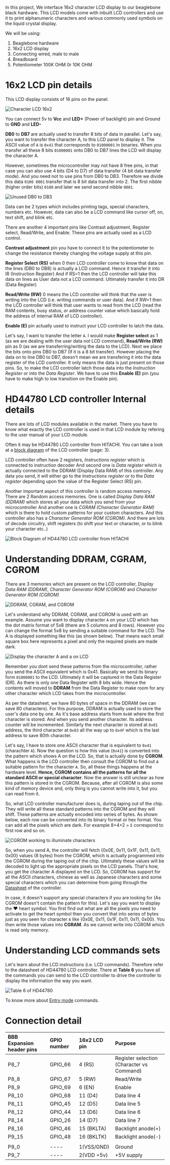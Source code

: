 In this project, We interface 16x2 character LCD display to our beaglebone black hardware. This LCD models come with inbuilt LCD controllers and use it to print alphanumeric characters and various commonly used symbols on the liquid crystal display.    
     
We will be using:     

1. Beaglebone hardware    
2. 16x2 LCD display    
3. Connecting wired, male to male    
4. Breadboard    
5. Potentiometer 100K OHM 0r 10K OHM          
     

# 16x2 LCD pin details    

This LCD display consists of 16 pins on the panel.      
     
<img src="../images/character_lcd_16x2.png" alt="Character LCD 16x2">      

You can connect 5v to **Vcc** and **LED+** (Power of backlight) pin and Ground to **GND** and **LED-**

**DB0** to **DB7** are actually used to transfer 8 bits of data in parallel. Let's say, you want to transfer the character A, to this LCD panel to display it. The ASCII value of `A` is `0x41` that corresponds to `01000001` in binaries. When you transfer all these 8 bits `01000001` onto DB0 to DB7 lines the LCD will display the character A.      
      
However, sometimes the microcontroller may not have 8 free pins, in that case you can also use 4 bits (D4 to D7) of data transfer (4 bit data transfer mode). And you need not to use pins from DB0 to DB3. Therefore we divide this data `0100 0001` transfer that is 8 bit data transfer into 2. The first nibble (higher order bits) `0100` and later we send second nibble `0001`.     
       
<img src="../images/low_order_unused_datasheet.png" alt="Unused DB0 to DB3">       
    
Data can be 2 types which includes printing tags, special characters, numbers etc. However, data can also be a LCD command like cursor off, on, text shift, and blink etc.     
      
There are another 4 important pins like Contrast adjustment, Register select, Read/Write, and Enable. These pins are actually used as a LCD control.

**Contrast adjustment** pin you have to connect it to the potentiometer to change the resistance thereby changing the voltage supply at this pin.       
      
**Register Select (RS)** when 0 then LCD controller come to know that data on the lines (DB0 to DB8) is actually a LCD command. Hence it transfer it into IR (Instruction Register) And if RS=1 then the LCD controller will take this data on lines as User data not a LCD command. Ultimately transfer it into DR (Data Register)       
      
**Read/Write (RW)** 0 means the LCD controller will think that the user is writing into the LCD (i.e. writing commands or user data). And if RW=1 then the LCD controller will think that user wants to read from the LCD (read the RAM contents, busy status, or address counter value which basically hold the address of internal RAM of LCD controller).      
       
**Enable (E)** pin actually used to instruct your LCD controller to latch the data.      
      
Let's say, I want to transfer the letter `A`. I would make **Register select** as 1 (as we are dealing with the user data not LCD command), **Read/Write (RW)** pin as 0 (as we are transferring/writing the data to the LCD). Next we place the bits onto pins DB0 to DB7 (If it is a 8 bit transfer). However placing the data on to line DB0 to DB7, doesn't mean we are transfering it into the data register of the LCD controller. It only means the data is just present on those pins. So, to make the LCD controller latch those data into the _Instruction Register_ or into the _Data Register_. We have to use this **Enable (E)** pin (you have to make high to low transition on the Enable pin).         

# HD44780 LCD controller Internal details            
     
There are lots of LCD modules available in the market. There you have to know what exactly the LCD controller is used in that LCD module by refering to the user manual of your LCD module.

Often it may be HD44780 LCD controller from HITACHI. You can take a look at a [block diagram](../Docs/HD44780_LCD.pdf) of the LCD controller (page: 3).      
      
LCD controller often have 2 registers, _Instructions register_ which is connected to instruction decoder And second one is _Data register_ which is actually connected to the DDRAM (Display Data RAM) of this controller. Any data you send, it will either go to the _Instructions register_ or to the _Data register_ depending upon the value of the Register Select (RS) pin.    
      
Another important aspect of this controller is random access memory. There are 2 Random access memories. One is called _Display Data RAM (DDRAM)_ which stores all your data which you send from your microcontroller And another one is _CGRAM (Character Generator RAM)_ which is there to hold custom patterns for your custom characters. And this controller also has a _Character Generator ROM (CGROM)_. And there are lots of decode circuitry, shift registers (to shift your text or character, or to blink your character etc..)      
      
<img src="../images/hd44780_block_diagram.png" alt="Block Diagram of HD44780 LCD controller from HITACHI">     


# Understanding DDRAM, CGRAM, CGROM        
      
There are 3 memories which are present on the LCD controller, _Display Data RAM (DDRAM)_, _Character Generator ROM (CGROM)_ and _Character Generator ROM (CGROM)_     
     
<img src="../images/ddram_cgram_cgrom.png" alt="DDRAM, CGRAM, and CGROM">      
     
Let's understand why DDRAM, CGRAM, and CGROM is used with an example. Assume you want to display character `A` on your LCD which has the dot matrix format of 5x8 (there are 5 columns and 8 rows). However you can change the format 5x8 by sending a suitable command for the LCD. The A is displayed something like this (as shown below). That means each small square box here represents a pixel and only the required pixels are made dark.     
      
<img src="../images/character_a_on_lcd_display.png" alt="Display the character A and a on LCD">    

Remember you dont send these patterns from the microcontroller, rather you send the ASCII equivalent which is 0x41. Basically we send its binary form `01000001` to the LCD. Ultimately it will be captured in the Data Register (DR). As there is only one Data Register with 8 bits wide. Hence the contents will moved to **DDRAM** from the Data Register to make room for any other character which LCD takes from the microcontroller.   
     
As per the datasheet, we have 80 bytes of space in the DDRAM (we can save 80 characters). For this purpose, DDRAM is actually used to store the user's data one by one. As it's base address starts from `0x00` where the first character is stored. And when you send another character. Its address counter will be incremented. Similarly the next character is stored at `0x01` address, the third character at `0x03` all the way up to `0x4F` which is the last address to save 80th character.   
     
Let's say, I have to store one ASCII character that is equivalent to `0x41` (charachter `A`). Now the question is how this value (`0x41`) is converted into the pattern which shows A on the LCD. So, that is actually done by **CGROM**. What happens is the LCD controller then consult the CGROM to find out a suitable pattern for the character `A`. So, all these things happens at the hardware level. **Hence, CGROM contains all the patterns for all the standard ASCII or special character**. Now the answer is still unclear as how this pattern is stored in the CGROM. Because, after all CGROM is also some kind of memory device and, only thing is you cannot write into it, but you can read from it.      
      
So, what LCD controller manufacturer does is, during taping out of the chip. They will write all these standard patterns into the CGROM and they will shift. These patterns are actually encoded into series of bytes. As shown below, each row can be converted into its binary format or hex format. You can add all the pixels which are dark. For example 8+4+2 = `E` correspond to first row and so on.       
      
<img src="../images/cgrom_working_to_illuminate_characters.png" alt="CGROM working to illuminate characters">        
      
So, when you send A, the controller will fetch {0x0E, 0x11, 0x1F, 0x11, 0x11, 0x00} values (8 bytes) from the CGROM, which is actually programmed into the CGROM during the taping out of the chip. Ultimately these values will be decoded to light up the appropriate pixels on the LCD panels. That's how, you get the character A displayed on the LCD. So, CGROM has support for all the ASCII characters, chinese as well as Japanese characters and some special characters which you can determine from going through the [Datasheet](../Docs/HD44780_LCD.pdf) of the controller.     
        
In case, it doesn't support any special characters if you are looking for (As CGROM doesn't contain the pattern for this). Let's say you want to display the ♥︎ heart symbol. You first find out what are all the pixels you need to activate to get the heart symbol then you convert that into series of bytes just as you seen for character `A` like {0x0E, 0x11, 0x1F, 0x11, 0x11, 0x00}. You then write those values into **CGRAM**. As we cannot write into CGROM which is read only memory.     
       

# Understanding LCD commands sets       
       
Let's learn about the LCD instructions (i.e. LCD commands). Therefore refer to the datasheet of HD44780 LCD controller. There at **Table 6** you have all the commands you can send to the LCD controller to drive the controller to display the information the way you want.    
       
<img src="../images/table_6_of_hd44780.png" alt="Table 6 of HD44780">         
      
To know more about [Entry mode](http://dinceraydin.com/lcd/commands.htm) commands.      
       
# Connection detail       
       
| BBB Expansion header pins | GPIO number | 16x2 LCD pin | Purpose |
|:------|:------|:------|:------|
| P8_7 | GPIO_66 | 4 (RS) |  Register selection (Character vs Command)  |
| P8_8 | GPIO_67 | 5 (RW) |  Read/Write  |
| P8_9  | GPIO_69 | 6 (EN) |  Enable  |
| P8_10  | GPIO_68 | 11 (D4) |  Data line 4  |
| P8_11  | GPIO_45 | 12 (D5) |  Data line 5  |
| P8_12  | GPIO_44 | 13 (D6) |  Data line 6  |
| P8_14  | GPIO_26 | 14 (D7) |  Data line 7  |
| P8_16  | GPIO_46 | 15 (BKLTA) |  Backlight anode(+)  |
| P9_15  | GPIO_48 | 16 (BKLTK) |  Backlight anode(-)  |
|    |    |    |    |
| P9_0  | ---- |  1(VSS/GND)  |  Ground  |
| P9_7  | ---- |  2(VDD +5v)  |  +5V supply  |



